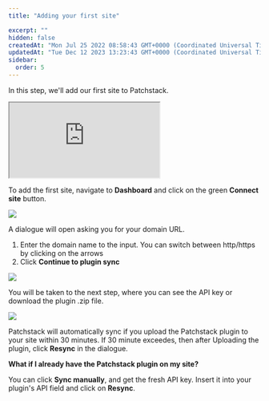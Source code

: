 ```yaml
---
title: "Adding your first site"

excerpt: ""
hidden: false
createdAt: "Mon Jul 25 2022 08:58:43 GMT+0000 (Coordinated Universal Time)"
updatedAt: "Tue Dec 12 2023 13:23:43 GMT+0000 (Coordinated Universal Time)"
sidebar:
  order: 5
---
```

In this step, we'll add our first site to Patchstack. 

<div class="container">
  <iframe class="responsive-iframe" src="https://www.youtube.com/embed/MFmPFzSaD3I?si=CDjAhopxLuu69_H3"></iframe>
</div>

To add the first site, navigate to **Dashboard** and click on the green **Connect site** button.

![](@images/patchstack-adding-first-site.png)

A dialogue will open asking you for your domain URL. 

1. Enter the domain name to the input. You can switch between http/https by clicking on the arrows
2. Click **Continue to plugin sync**

![](@images/patchstack-add-first-site-dialogue.png)

You will be taken to the next step, where you can see the API key or download the plugin .zip file.

![](@images/patchstack-checking-sync-status.png)

Patchstack will automatically sync if you upload the Patchstack plugin to your site within 30 minutes.
If 30 minute exceedes, then after Uploading the plugin, click **Resync** in the dialogue.


**What if I already have the Patchstack plugin on my site?** 

You can click **Sync manually**, and get the fresh API key.
Insert it into your plugin's API field and click on **Resync**.